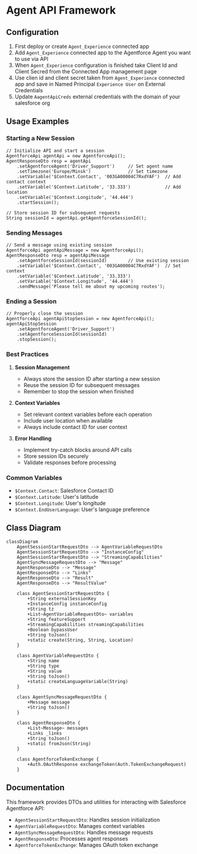 # Agent API Framework

## Configuration

1. First deploy or create `Agent_Experience` connected app
1. Add `Agent_Experience` connected app to the Agentforce Agent you want to use via API
1. When `Agent_Experience` configuration is finished take Client Id and Client Secred from the Connected App management page
1. Use clien id and client secret taken from `Agent_Experience` connected app and save in Named Principal `Experience User` on External Credentials
1. Update `AagentApiCreds` external credentials with the domain of your salesforce org

## Usage Examples

### Starting a New Session

```apex
// Initialize API and start a session
AgentforceApi agentApi = new AgentforceApi();
AgentResponseDto resp = agentApi
    .setAgentforceAgent('Driver_Support')     // Set agent name
    .setTimezone('Europe/Minsk')              // Set timezone
    .setVariable('$Context.Contact', '003GA00004C7RxdYAF')  // Add contact context
    .setVariable('$Context.Latitude', '33.333')             // Add location
    .setVariable('$Context.Longitude', '44.444')
    .startSession();

// Store session ID for subsequent requests
String sessionId = agentApi.getAgentforceSessionId();
```

### Sending Messages

```apex
// Send a message using existing session
AgentforceApi agentApiMessage = new AgentforceApi();
AgentResponseDto resp = agentApiMessage
    .setAgentforceSessionId(sessionId)        // Use existing session
    .setVariable('$Context.Contact', '003GA00004C7RxdYAF')  // Set context
    .setVariable('$Context.Latitude', '33.333')
    .setVariable('$Context.Longitude', '44.444')
    .sendMessage('Please tell me about my upcoming routes');
```

### Ending a Session

```apex
// Properly close the session
AgentforceApi agentApiStopSession = new AgentforceApi();
agentApiStopSession
    .setAgentforceAgent('Driver_Support')
    .setAgentforceSessionId(sessionId)
    .stopSession();
```

### Best Practices

1. **Session Management**
   - Always store the session ID after starting a new session
   - Reuse the session ID for subsequent messages
   - Remember to stop the session when finished

2. **Context Variables**
   - Set relevant context variables before each operation
   - Include user location when available
   - Always include contact ID for user context

3. **Error Handling**
   - Implement try-catch blocks around API calls
   - Store session IDs securely
   - Validate responses before processing

### Common Variables

- `$Context.Contact`: Salesforce Contact ID
- `$Context.Latitude`: User's latitude
- `$Context.Longitude`: User's longitude
- `$Context.EndUserLanguage`: User's language preference

## Class Diagram

```mermaid
classDiagram
    AgentSessionStartRequestDto --> AgentVariableRequestDto
    AgentSessionStartRequestDto --> "InstanceConfig"
    AgentSessionStartRequestDto --> "StreamingCapabilities"
    AgentSyncMessageRequestDto --> "Message"
    AgentResponseDto --> "Message"
    AgentResponseDto --> "Links"
    AgentResponseDto --> "Result"
    AgentResponseDto --> "ResultValue"
    
    class AgentSessionStartRequestDto {
        +String externalSessionKey
        +InstanceConfig instanceConfig
        +String tz
        +List~AgentVariableRequestDto~ variables
        +String featureSupport
        +StreamingCapabilities streamingCapabilities
        +Boolean bypassUser
        +String toJson()
        +static create(String, String, Location)
    }

    class AgentVariableRequestDto {
        +String name
        +String type
        +String value
        +String toJson()
        +static createLanguageVariable(String)
    }

    class AgentSyncMessageRequestDto {
        +Message message
        +String toJson()
    }

    class AgentResponseDto {
        +List~Message~ messages
        +Links _links
        +String toJson()
        +static fromJson(String)
    }

    class AgentforceTokenExchange {
        +Auth.OAuthResponse exchangeToken(Auth.TokenExchangeRequest)
    }
```

## Documentation

This framework provides DTOs and utilities for interacting with Salesforce Agentforce API:

- `AgentSessionStartRequestDto`: Handles session initialization
- `AgentVariableRequestDto`: Manages context variables
- `AgentSyncMessageRequestDto`: Handles message requests
- `AgentResponseDto`: Processes agent responses
- `AgentforceTokenExchange`: Manages OAuth token exchange